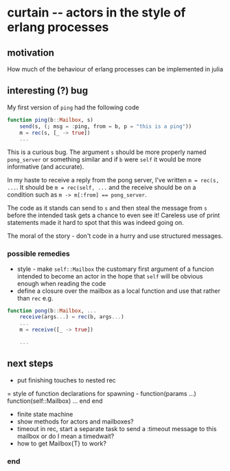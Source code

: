 # curtain -- actors in the style of erlang processes


## motivation

How much of the behaviour of erlang processes can be implemented in julia

## interesting (?) bug

My first version of `ping` had the following code

```julia
function ping(b::Mailbox, s)
    send(s, (; msg = :ping, from = b, p = "this is a ping"))
    m = rec(s, [_ -> true])
    ...
```

This is a curious bug. The argument `s` should be more properly named `pong_server` or something similar and if `b` were `self` it would be more informative (and accurate).

In my haste to receive a reply from the pong server, I've written `m = rec(s, ...`. It should be `m = rec(self, ...` and the receive should be on a condition such as `m -> m[:from] == pong_server`.

The code as it stands can send to `s` and then steal the message from `s` before the intended task gets a chance to even see it! Careless use of print statements made it hard to spot that this was indeed going on.

The moral of the story - don't code in a hurry and use structured messages.

### possible remedies

 - style - make `self::Mailbox` the customary first argument of a funcion intended to become an actor in the hope that `self` will be obvious enough when reading the code
 - define a closure over the mailbox as a local function and use that rather than `rec` e.g.

```julia
function pong(b::Mailbox, ...
    receive(args...) = rec(b, args...)
    ...
    m = receive([_ -> true])

    ...
```

## next steps

 - put finishing touches to nested rec

 = style of function declarations for spawning - function(params ...) function(self::Mailbox) ... end end

 - finite state machine
 - show methods for actors and mailboxes?
 - timeout in rec, start a separate task to send a :timeout message to this mailbox or do I mean a timedwait?
 - how to get Mailbox{T} to work?


### end
